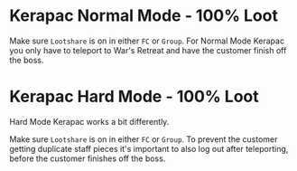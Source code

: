 # Kerapac Normal Mode - 100% Loot
Make sure `Lootshare` is on in either `FC` or `Group`.
For Normal Mode Kerapac you only have to teleport to War's Retreat and have the customer finish off the boss.

# Kerapac Hard Mode - 100% Loot
Hard Mode Kerapac works a bit differently. 

Make sure `Lootshare` is on in either `FC` or `Group`.
To prevent the customer getting duplicate staff pieces it's important to also log out after teleporting, before the customer finishes off the boss.